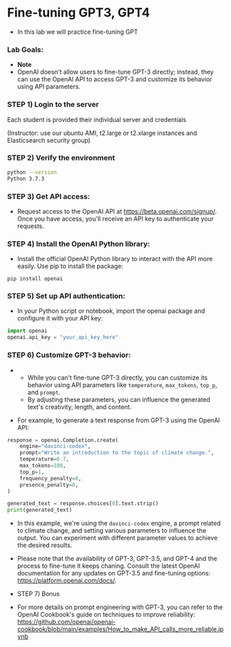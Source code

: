 # Fine-tuning GPT3, GPT4

* In this lab we will practice fine-tuning GPT

### Lab Goals:

* **Note**
* OpenAI doesn't allow users to fine-tune GPT-3 directly; instead, they can use the OpenAI API to access GPT-3 and customize its behavior using API parameters.


### STEP 1) Login to the server

Each student is provided their individual server and credentials

(Instructor: use our ubuntu AMI, t2.large or t2.xlarge instances and Elasticsearch security group)

### STEP 2) Verify the environment

```bash
python --version
Python 3.7.3
```

### STEP 3) Get API access: 
* Request access to the OpenAI API at https://beta.openai.com/signup/. Once you have access, you'll receive an API key to authenticate your requests.

### STEP 4) Install the OpenAI Python library: 
* Install the official OpenAI Python library to interact with the API more easily. Use pip to install the package:

```shell
pip install openai
```

### STEP 5) Set up API authentication: 

* In your Python script or notebook, import the openai package and configure it with your API key:

```Python
import openai
openai.api_key = "your_api_key_here"
```

### STEP 6) Customize GPT-3 behavior: 
* 
  * While you can't fine-tune GPT-3 directly, you can customize its behavior using API parameters like `temperature`, `max_tokens`, `top_p`, and `prompt`. 
  * By adjusting these parameters, you can influence the generated text's creativity, length, and content.
  
* For example, to generate a text response from GPT-3 using the OpenAI API:

```python
response = openai.Completion.create(
    engine="davinci-codex",
    prompt="Write an introduction to the topic of climate change.",
    temperature=0.7,
    max_tokens=100,
    top_p=1,
    frequency_penalty=0,
    presence_penalty=0,
)

generated_text = response.choices[0].text.strip()
print(generated_text)

```


* In this example, we're using the `davinci-codex` engine, a prompt related to climate change, and setting various parameters to influence the output. You can experiment with different parameter values to achieve the desired results.

* Please note that the availability of GPT-3, GPT-3.5, and GPT-4 and the process to fine-tune it keeps chaning. Consult the latest OpenAI documentation for any updates on GPT-3.5 and fine-tuning options: https://platform.openai.com/docs/.

* STEP 7) Bonus 

* For more details on prompt engineering with GPT-3, you can refer to the OpenAI Cookbook's guide on techniques to improve reliability: https://github.com/openai/openai-cookbook/blob/main/examples/How_to_make_API_calls_more_reliable.ipynb

